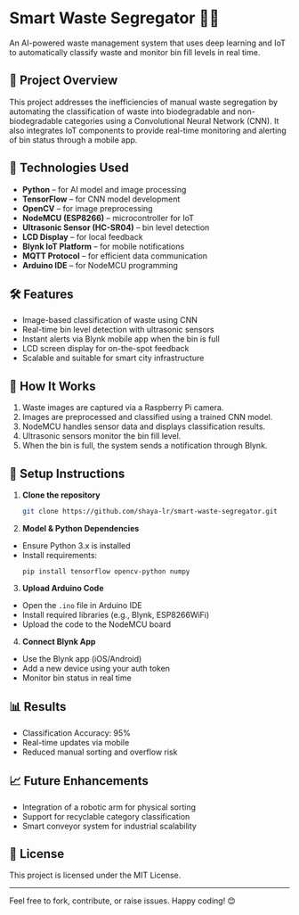# Smart Waste Segregator 🚮🤖

An AI-powered waste management system that uses deep learning and IoT to automatically classify waste and monitor bin fill levels in real time.

## 📌 Project Overview

This project addresses the inefficiencies of manual waste segregation by automating the classification of waste into biodegradable and non-biodegradable categories using a Convolutional Neural Network (CNN). It also integrates IoT components to provide real-time monitoring and alerting of bin status through a mobile app.

## 🔧 Technologies Used

- **Python** – for AI model and image processing  
- **TensorFlow** – for CNN model development  
- **OpenCV** – for image preprocessing  
- **NodeMCU (ESP8266)** – microcontroller for IoT  
- **Ultrasonic Sensor (HC-SR04)** – bin level detection  
- **LCD Display** – for local feedback  
- **Blynk IoT Platform** – for mobile notifications  
- **MQTT Protocol** – for efficient data communication  
- **Arduino IDE** – for NodeMCU programming  

## 🛠️ Features

- Image-based classification of waste using CNN  
- Real-time bin level detection with ultrasonic sensors  
- Instant alerts via Blynk mobile app when the bin is full  
- LCD screen display for on-the-spot feedback  
- Scalable and suitable for smart city infrastructure  

## 🧠 How It Works

1. Waste images are captured via a Raspberry Pi camera.  
2. Images are preprocessed and classified using a trained CNN model.  
3. NodeMCU handles sensor data and displays classification results.  
4. Ultrasonic sensors monitor the bin fill level.  
5. When the bin is full, the system sends a notification through Blynk.

## 🚀 Setup Instructions

1. **Clone the repository**
   ```bash
   git clone https://github.com/shaya-lr/smart-waste-segregator.git

2. **Model & Python Dependencies**  
- Ensure Python 3.x is installed  
- Install requirements:  
  ```
  pip install tensorflow opencv-python numpy
  ```

3. **Upload Arduino Code**  
- Open the `.ino` file in Arduino IDE  
- Install required libraries (e.g., Blynk, ESP8266WiFi)  
- Upload the code to the NodeMCU board  

4. **Connect Blynk App** 
- Use the Blynk app (iOS/Android)  
- Add a new device using your auth token  
- Monitor bin status in real time  

## 📊 Results

- Classification Accuracy: 95%  
- Real-time updates via mobile  
- Reduced manual sorting and overflow risk  

## 📈 Future Enhancements

- Integration of a robotic arm for physical sorting  
- Support for recyclable category classification  
- Smart conveyor system for industrial scalability  

## 📄 License

This project is licensed under the MIT License.

---

Feel free to fork, contribute, or raise issues. Happy coding! 😊
